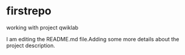 # firstrepo
working with project qwiklab
 
I am editing the README.md file.Adding some more details about the project description.
